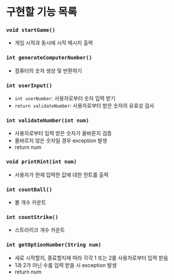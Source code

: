 # 구현할 기능 목록

### `void startGame()`

- 게임 시작과 동시에 시작 메시지 출력

### `int generateComputerNumber()`

- 컴퓨터의 숫자 생성 및 반환하기

### `int userInput()`

- `int userNumber`: 사용자로부터 숫자 입력 받기
- `return validateNumber`: 사용자로부터 받은 숫자의 유효성 검사

### `int validateNumber(int num)`

- 사용자로부터 입력 받은 숫자가 올바른지 검증
- 올바르지 않은 숫자일 경우 exception 발생
- return num

### `void printHint(int num)`

- 사용자가 현재 입력한 값에 대한 힌트를 출력

### `int countBall()`

- 볼 개수 카운트

### `int countStrike()`

- 스트라이크 개수 카운트

### `int getOptionNumber(String num)`

- 새로 시작할지, 종료할지에 따라 각각 1 또는 2를 사용자로부터 입력 받음
- 1과 2가 아닌 수를 입력 받을 시 exception 발생
- return num